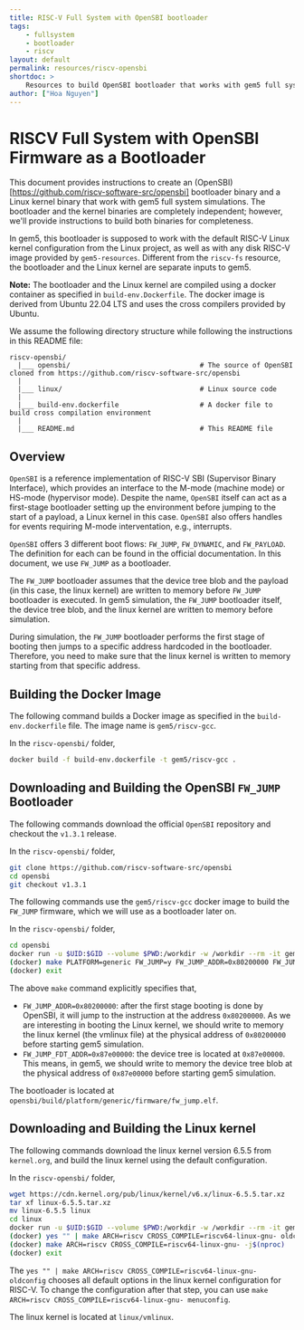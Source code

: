 ```yaml
---
title: RISC-V Full System with OpenSBI bootloader
tags:
    - fullsystem
    - bootloader
    - riscv
layout: default
permalink: resources/riscv-opensbi
shortdoc: >
    Resources to build OpenSBI bootloader that works with gem5 full system simulations.
author: ["Hoa Nguyen"]
---
```


# RISCV Full System with OpenSBI Firmware as a Bootloader

This document provides instructions to create an (OpenSBI)[https://github.com/riscv-software-src/opensbi] bootloader binary and a Linux kernel binary that work with gem5 full system simulations.
The bootloader and the kernel binaries are completely independent; however, we'll provide instructions to build both binaries for completeness.

In gem5, this bootloader is supposed to work with the default RISC-V Linux kernel configuration from the Linux project, as well as with any disk RISC-V image provided by `gem5-resources`.
Different from the `riscv-fs` resource, the bootloader and the Linux kernel are separate inputs to gem5.

**Note:** The bootloader and the Linux kernel are compiled using a docker container as specified in `build-env.Dockerfile`.
The docker image is derived from Ubuntu 22.04 LTS and uses the cross compilers provided by Ubuntu.

We assume the following directory structure while following the instructions in this README file:

```
riscv-opensbi/
  |___ opensbi/                                # The source of OpenSBI cloned from https://github.com/riscv-software-src/opensbi
  |
  |___ linux/                                  # Linux source code
  |
  |___ build-env.dockerfile                    # A docker file to build cross compilation environment
  |
  |___ README.md                               # This README file
```

## Overview

`OpenSBI` is a reference implementation of RISC-V SBI (Supervisor Binary Interface), which provides an interface to the M-mode (machine mode) or HS-mode (hypervisor mode).
Despite the name, `OpenSBI` itself can act as a first-stage bootloader setting up the environment before jumping to the start of a payload, a Linux kernel in this case.
`OpenSBI` also offers handles for events requiring M-mode interventation, e.g., interrupts.

`OpenSBI` offers 3 different boot flows: `FW_JUMP`, `FW_DYNAMIC`, and `FW_PAYLOAD`.
The definition for each can be found in the official documentation.
In this document, we use `FW_JUMP` as a bootloader.

The `FW_JUMP` bootloader assumes that the device tree blob and the payload (in this case, the linux kernel) are written to memory before `FW_JUMP` bootloader is executed.
In gem5 simulation, the `FW_JUMP` bootloader itself, the device tree blob, and the linux kernel are written to memory before simulation.

During simulation, the `FW_JUMP` bootloader performs the first stage of booting then jumps to a specific address hardcoded in the bootloader.
Therefore, you need to make sure that the linux kernel is written to memory starting from that specific address.

## Building the Docker Image

The following command builds a Docker image as specified in the `build-env.dockerfile` file.
The image name is `gem5/riscv-gcc`.

In the `riscv-opensbi/` folder,

```sh
docker build -f build-env.dockerfile -t gem5/riscv-gcc .
```

## Downloading and Building the OpenSBI `FW_JUMP` Bootloader

The following commands download the official `OpenSBI` repository and checkout the `v1.3.1` release.

In the `riscv-opensbi/` folder,

```sh
git clone https://github.com/riscv-software-src/opensbi
cd opensbi
git checkout v1.3.1
```

The following commands use the `gem5/riscv-gcc` docker image to build the `FW_JUMP` firmware, which we will use as a bootloader later on.

In the `riscv-opensbi/` folder,

```sh
cd opensbi
docker run -u $UID:$GID --volume $PWD:/workdir -w /workdir --rm -it gem5/riscv-gcc
(docker) make PLATFORM=generic FW_JUMP=y FW_JUMP_ADDR=0x80200000 FW_JUMP_FDT_ADDR=0x87e00000 CROSS_COMPILE=riscv64-linux-gnu- -j`nproc`
(docker) exit
```

The above `make` command explicitly specifies that,

- `FW_JUMP_ADDR=0x80200000`: after the first stage booting is done by OpenSBI, it will jump to the instruction at the address `0x80200000`.
As we are interesting in booting the Linux kernel, we should write to memory the linux kernel (the vmlinux file) at the physical address of `0x80200000` before starting gem5 simulation.
- `FW_JUMP_FDT_ADDR=0x87e00000`: the device tree is located at `0x87e00000`.
This means, in gem5, we should write to memory the device tree blob at the physical address of `0x87e00000` before starting gem5 simulation.

The bootloader is located at `opensbi/build/platform/generic/firmware/fw_jump.elf`.

## Downloading and Building the Linux kernel

The following commands download the linux kernel version 6.5.5 from `kernel.org`, and build the linux kernel using the default configuration.

In the `riscv-opensbi/` folder,

```sh
wget https://cdn.kernel.org/pub/linux/kernel/v6.x/linux-6.5.5.tar.xz
tar xf linux-6.5.5.tar.xz
mv linux-6.5.5 linux
cd linux
docker run -u $UID:$GID --volume $PWD:/workdir -w /workdir --rm -it gem5/riscv-gcc
(docker) yes "" | make ARCH=riscv CROSS_COMPILE=riscv64-linux-gnu- oldconfig
(docker) make ARCH=riscv CROSS_COMPILE=riscv64-linux-gnu- -j$(nproc)
(docker) exit
```

The `yes "" | make ARCH=riscv CROSS_COMPILE=riscv64-linux-gnu- oldconfig` chooses all default options in the linux kernel configuration for RISC-V.
To change the configuration after that step, you can use `make ARCH=riscv CROSS_COMPILE=riscv64-linux-gnu- menuconfig`.

The linux kernel is located at `linux/vmlinux`.
